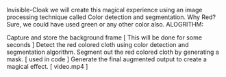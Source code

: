 Invisible-Cloak
we will create this magical experience using an image processing technique called Color detection and segmentation. Why Red? Sure, we could have used green or any other color also. ALOGRITHM:

Capture and store the background frame [ This will be done for some seconds ]
Detect the red colored cloth using color detection and segmentation algorithm.
Segment out the red colored cloth by generating a mask. [ used in code ]
Generate the final augmented output to create a magical effect. [ video.mp4 ]
